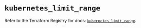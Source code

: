 # `kubernetes_limit_range`

Refer to the Terraform Registry for docs: [`kubernetes_limit_range`](https://registry.terraform.io/providers/hashicorp/kubernetes/2.34.0/docs/resources/limit_range).
